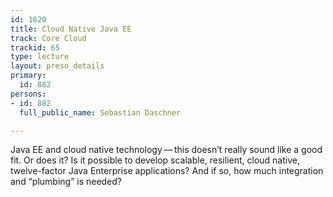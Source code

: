 ```yaml
---
id: 1620
title: Cloud Native Java EE
track: Core Cloud
trackid: 65
type: lecture
layout: preso_details
primary:
  id: 882
persons:
- id: 882
  full_public_name: Sebastian Daschner

---
```

Java EE and cloud native technology — this doesn’t really
sound like a good fit. Or does it? Is it possible to develop scalable,
resilient, cloud native, twelve-factor Java Enterprise applications? And
if so, how much integration and “plumbing” is needed?